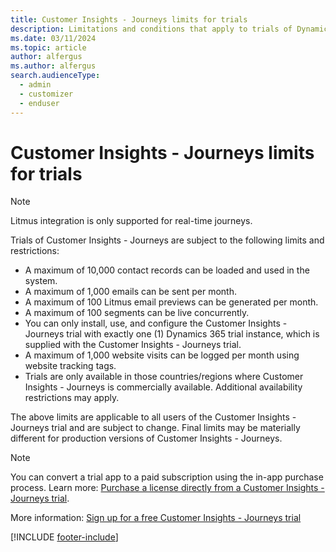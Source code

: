 ```yaml
---
title: Customer Insights - Journeys limits for trials
description: Limitations and conditions that apply to trials of Dynamics 365 Customer Insights - Journeys.
ms.date: 03/11/2024
ms.topic: article
author: alfergus
ms.author: alfergus
search.audienceType: 
  - admin
  - customizer
  - enduser
---
```


# Customer Insights - Journeys limits for trials

> [!NOTE]
> Litmus integration is only supported for real-time journeys.

Trials of Customer Insights - Journeys are subject to the following limits and restrictions:

- A maximum of 10,000 contact records can be loaded and used in the system.
- A maximum of 1,000 emails can be sent per month.
- A maximum of 100 Litmus email previews can be generated per month.
- A maximum of 100 segments can be live concurrently.
- You can only install, use, and configure the Customer Insights - Journeys trial with exactly one (1) Dynamics 365 trial instance, which is supplied with the Customer Insights - Journeys trial.
- A maximum of 1,000 website visits can be logged per month using website tracking tags.
- Trials are only available in those countries/regions where Customer Insights - Journeys is commercially available. Additional availability restrictions may apply.

The above limits are applicable to all users of the Customer Insights - Journeys trial and are subject to change. Final limits may be materially different for production versions of Customer Insights - Journeys.

> [!NOTE]
> You can convert a trial app to a paid subscription using the in-app purchase process. Learn more: [Purchase a license directly from a Customer Insights - Journeys trial](direct-purchase.md).

More information: [Sign up for a free Customer Insights - Journeys trial](trial-signup.md)

[!INCLUDE [footer-include](./includes/footer-banner.md)]
